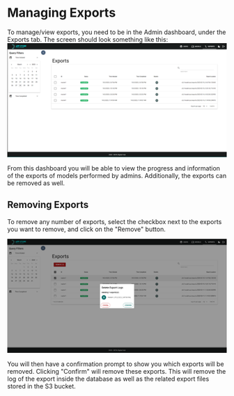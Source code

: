 # Managing Exports

To manage/view exports, you need to be in the Admin dashboard, under the Exports tab. The screen should look something like this:
![Exports Dashboard](../../_static/admin/export-dashboard.png)

From this dashboard you will be able to view the progress and information of the exports of models performed by admins. Additionally, the exports can be removed as well.

## Removing Exports

To remove any number of exports, select the checkbox next to the exports you want to remove, and click on the "Remove" button.

![Remove Exports](../../_static/admin/remove-export.png)

You will then have a confirmation prompt to show you which exports will be removed. Clicking "Confirm" will remove these exports. This will remove the log of the export inside the database as well as the related export files stored in the S3 bucket.
